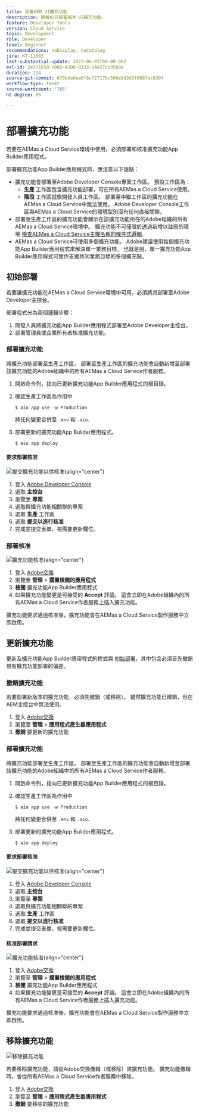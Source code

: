 ```yaml
---
title: 部署AEM UI擴充功能
description: 瞭解如何部署AEM UI擴充功能。
feature: Developer Tools
version: Cloud Service
topic: Development
role: Developer
level: Beginner
recommendations: noDisplay, noCatalog
jira: KT-11603
last-substantial-update: 2023-06-02T00:00:00Z
exl-id: 2e37165d-c003-4206-8133-54e37ca35b8e
duration: 214
source-git-commit: 678bda0ea6f6c727170c596e9d3d5f0687ec830f
workflow-type: tm+mt
source-wordcount: '765'
ht-degree: 0%

---
```


# 部署擴充功能

若要在AEMas a Cloud Service環境中使用，必須部署和核准擴充功能App Builder應用程式。

部署擴充功能App Builder應用程式時，應注意以下幾點：

+ 擴充功能會部署至Adobe Developer Console專案工作區。 預設工作區為：
   + __生產__ 工作區包含擴充功能部署，可在所有AEMas a Cloud Service使用。
   + __階段__ 工作區就像開發人員工作區。 部署至中繼工作區的擴充功能在AEMas a Cloud Service中無法使用。
Adobe Developer Console工作區與AEMas a Cloud Service的環境型別沒有任何直接關聯。
+ 部署至生產工作區的擴充功能會顯示在該擴充功能所在的Adobe組織的所有AEMas a Cloud Service環境中。
擴充功能不可僅限於透過新增以註冊的環境 [檢查AEMas a Cloud Service主機名稱的條件式邏輯](https://developer.adobe.com/uix/docs/guides/publication/#enabling-extension-only-on-specific-aem-environments).
+ AEMas a Cloud Service可使用多個擴充功能。 Adobe建議使用每個擴充功能App Builder應用程式來解決單一業務目標。 也就是說，單一擴充功能App Builder應用程式可實作支援共同業務目標的多個擴充點。

## 初始部署

若要讓擴充功能在AEMas a Cloud Service環境中可用，必須將其部署至Adobe Developer主控台。

部署程式分為兩個邏輯步驟：

1. 開發人員將擴充功能App Builder應用程式部署至Adobe Developer主控台。
1. 部署管理員或企業所有者核准擴充功能。

### 部署擴充功能

將擴充功能部署至生產工作區。 部署至生產工作區的擴充功能會自動新增至部署該擴充功能的Adobe組織中的所有AEMas a Cloud Service作者服務。

1. 開啟命令列，指向已更新擴充功能App Builder應用程式的根目錄。
1. 確認生產工作區為作用中

   ```shell
   $ aio app use -w Production
   ```

   將任何變更合併至 `.env` 和 `.aio`.

1. 部署更新的擴充功能App Builder應用程式。

   ```shell
   $ aio app deploy
   ```

#### 要求部署核准

![提交擴充功能以供核准](./assets/deploy/submit-for-approval.png){align="center"}

1. 登入 [Adobe Developer Console](https://developer.adobe.com)
1. 選取 __主控台__
1. 瀏覽至 __專案__
1. 選取與擴充功能相關聯的專案
1. 選取 __生產__ 工作區
1. 選取 __提交以進行核准__
1. 完成並提交表單，視需要更新欄位。

### 部署核准

![擴充功能核准](./assets/deploy/adobe-exchange.png){align="center"}

1. 登入 [Adobe交換](https://exchange.adobe.com/)
1. 瀏覽至 __管理__ > __擱置檢閱的應用程式__
1. __檢閱__ 擴充功能App Builder應用程式
1. 如果擴充功能變更是可接受的 __Accept__ 評論。 這會立即在Adobe組織內的所有AEMas a Cloud Service作者服務上插入擴充功能。

擴充功能要求通過核准後，擴充功能會在AEMas a Cloud Service製作服務中立即啟用。

## 更新擴充功能

更新及擴充功能App Builder應用程式的程式與 [初始部署](#initial-deployment)，其中包含必須首先撤銷現有擴充功能部署的偏差。

### 撤銷擴充功能

若要部署新版本的擴充功能，必須先撤銷（或移除）。 雖然擴充功能已撤銷，但在AEM主控台中無法使用。

1. 登入 [Adobe交換](https://exchange.adobe.com/)
1. 瀏覽至 __管理__ > __應用程式產生器應用程式__
1. __撤銷__ 要更新的擴充功能

### 部署擴充功能

將擴充功能部署至生產工作區。 部署至生產工作區的擴充功能會自動新增至部署該擴充功能的Adobe組織中的所有AEMas a Cloud Service作者服務。

1. 開啟命令列，指向已更新擴充功能App Builder應用程式的根目錄。
1. 確認生產工作區為作用中

   ```shell
   $ aio app use -w Production
   ```

   將任何變更合併至 `.env` 和 `.aio`.

1. 部署更新的擴充功能App Builder應用程式。

   ```shell
   $ aio app deploy
   ```

#### 要求部署核准

![提交擴充功能以供核准](./assets/deploy/submit-for-approval.png){align="center"}

1. 登入 [Adobe Developer Console](https://developer.adobe.com)
1. 選取 __主控台__
1. 瀏覽至 __專案__
1. 選取與擴充功能相關聯的專案
1. 選取 __生產__ 工作區
1. 選取 __提交以進行核准__
1. 完成並提交表單，視需要更新欄位。

#### 核准部署請求

![擴充功能核准](./assets/deploy/adobe-exchange.png){align="center"}

1. 登入 [Adobe交換](https://exchange.adobe.com/)
1. 瀏覽至 __管理__ > __擱置檢閱的應用程式__
1. __檢閱__ 擴充功能App Builder應用程式
1. 如果擴充功能變更是可接受的 __Accept__ 評論。 這會立即在Adobe組織內的所有AEMas a Cloud Service作者服務上插入擴充功能。

擴充功能要求通過核准後，擴充功能會在AEMas a Cloud Service製作服務中立即啟用。

## 移除擴充功能

![移除擴充功能](./assets/deploy/revoke.png)

若要移除擴充功能，請從Adobe交換撤銷（或移除）該擴充功能。 擴充功能撤銷時，會從所有AEMas a Cloud Service作者服務中移除。

1. 登入 [Adobe交換](https://exchange.adobe.com/)
1. 瀏覽至 __管理__ > __應用程式產生器應用程式__
1. __撤銷__ 要移除的擴充功能
